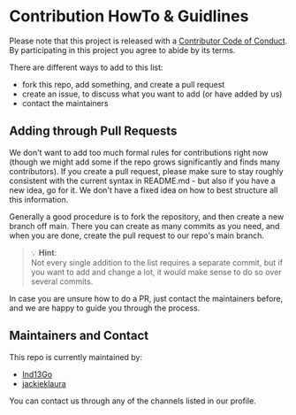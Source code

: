 # Contribution HowTo & Guidlines

Please note that this project is released with a [Contributor Code of Conduct](./CODE_OF_CONDUCT.md).
By participating in this project you agree to abide by its terms.

There are different ways to add to this list:
- fork this repo, add something, and create a pull request
- create an issue, to discuss what you want to add (or have added by us)
- contact the maintainers

## Adding through Pull Requests

We don't want to add too much formal rules for contributions right now
(though we might add some if the repo grows significantly and finds many
contributors). If you create a pull request, please make sure to stay
roughly consistent with the current syntax in README.md - but also if you
have a new idea, go for it. We don't have a fixed idea on how to best
structure all this information.

Generally a good procedure is to fork the repository, and then create a
new branch off main. There you can create as many commits as you need,
and when you are done, create the pull request to our repo's main branch.

> :bulb: **Hint**:<br>
> Not every single addition to the list requires a separate commit,
> but if you want to add and change a lot, it would make sense to do
> so over several commits.

In case you are unsure how to do a PR, just contact the maintainers before,
and we are happy to guide you through the process.

## Maintainers and Contact

This repo is currently maintained by:
- [Ind13Go](https://github.com/Ind13Go)
- [jackieklaura](https://github.com/jackieklaura/)

You can contact us through any of the channels listed in our profile.
